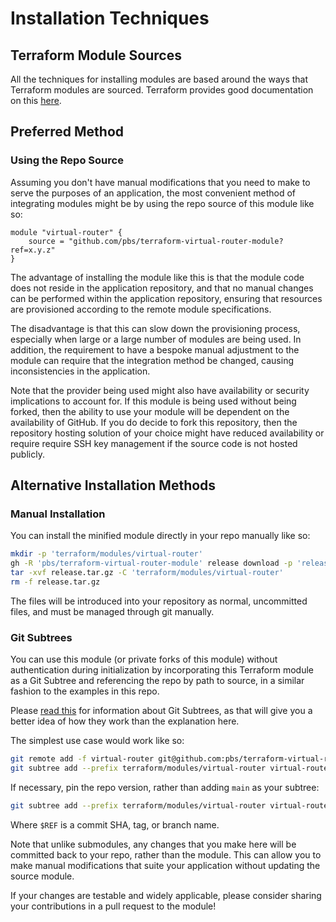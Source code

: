 # Installation Techniques

## Terraform Module Sources

All the techniques for installing modules are based around the ways that Terraform modules are sourced. Terraform provides good documentation on this [here][tf-module-sources].

## Preferred Method

### Using the Repo Source

Assuming you don't have manual modifications that you need to make to serve the purposes of an application, the most convenient method of integrating modules might be by using the repo source of this module like so:

```hcl
module "virtual-router" {
    source = "github.com/pbs/terraform-virtual-router-module?ref=x.y.z"
}
```

The advantage of installing the module like this is that the module code does not reside in the application repository, and that no manual changes can be performed within the application repository, ensuring that resources are provisioned according to the remote module specifications.

The disadvantage is that this can slow down the provisioning process, especially when large or a large number of modules are being used. In addition, the requirement to have a bespoke manual adjustment to the module can require that the integration method be changed, causing inconsistencies in the application.

Note that the provider being used might also have availability or security implications to account for. If this module is being used without being forked, then the ability to use your module will be dependent on the availability of GitHub. If you do decide to fork this repository, then the repository hosting solution of your choice might have reduced availability or require require SSH key management if the source code is not hosted publicly.

## Alternative Installation Methods

### Manual Installation

You can install the minified module directly in your repo manually like so:

```bash
mkdir -p 'terraform/modules/virtual-router'
gh -R 'pbs/terraform-virtual-router-module' release download -p 'release.tar.gz' x.y.z
tar -xvf release.tar.gz -C 'terraform/modules/virtual-router'
rm -f release.tar.gz
```

The files will be introduced into your repository as normal, uncommitted files, and must be managed through git manually.

### Git Subtrees

You can use this module (or private forks of this module) without authentication during initialization by incorporating this Terraform module as a Git Subtree and referencing the repo by path to source, in a similar fashion to the examples in this repo.

Please [read this][atlassian-subtree] for information about Git Subtrees, as that will give you a better idea of how they work than the explanation here.

The simplest use case would work like so:

```bash
git remote add -f virtual-router git@github.com:pbs/terraform-virtual-router-module.git
git subtree add --prefix terraform/modules/virtual-router virtual-router main --squash
```

If necessary, pin the repo version, rather than adding `main` as your subtree:

```bash
git subtree add --prefix terraform/modules/virtual-router virtual-router $REF --squash
```

Where `$REF` is a commit SHA, tag, or branch name.

Note that unlike submodules, any changes that you make here will be committed back to your repo, rather than the module. This can allow you to make manual modifications that suite your application without updating the source module.

If your changes are testable and widely applicable, please consider sharing your contributions in a pull request to the module!

[atlassian-subtree]: https://www.atlassian.com/git/tutorials/git-subtree
[tf-module-sources]: https://www.terraform.io/language/modules/sources
